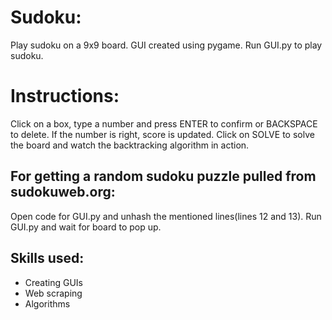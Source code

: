 # Sudoku:
Play sudoku on a 9x9 board. GUI created using pygame. Run GUI.py to play sudoku.

# Instructions:
Click on a box, type a number and press ENTER to confirm or BACKSPACE to delete. If the number is right, score is updated. Click on SOLVE to solve the board and watch the backtracking algorithm in action.

## For getting a random sudoku puzzle pulled from sudokuweb.org:
Open code for GUI.py and unhash the mentioned lines(lines 12 and 13). Run GUI.py and wait for board to pop up.

## Skills used:
- Creating GUIs
- Web scraping
- Algorithms
